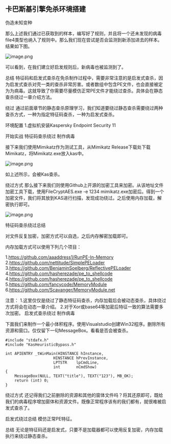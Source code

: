 ## 卡巴斯基引擎免杀环境搭建

伪造未知变种

那么上述我们通过已获取到的样本，编写好了规则，并且将一个还未发现的病毒file4类型也纳入了规则中。那么我们现在尝试是否会监测到新添加进去的样本。结果如下图。

![image.png](https://fynotefile.oss-cn-zhangjiakou.aliyuncs.com/fynote/fyfile/2446/1655171208084/667ae4e5edca47abbacb5986f2ab4dd3.png)

可以看到，在我们建立好启发规则后，新病毒也被监测到了。

总结
特征码和启发式查杀在免杀制作过程中，需要非常注意的是启发式查杀，因为启发式查杀对壳一类的查杀非常厉害。或者数组中包含PE文件，也会直接被定为为病毒。这就导致了你需要尽量模仿正常PE文件才能绕过查杀。具体会在静态查杀绕过一章介绍方法。

绕过
通过前面章节的静态查杀原理学习，我们知道要绕过静态查杀需要绕过两种查杀方式，一种为指定特征码查杀，一种为启发式查杀。

环境配置
1.虚拟机安装Kaspersky Endpoint Security 11

开始实战
特征码查杀绕过
制作病毒

接下来我们使用Mimikatz作为测试工具，从Mimikatz Release下载处下载Mimikatz，将Mimikatz.exe放入kas中。

![image.png](https://fynotefile.oss-cn-zhangjiakou.aliyuncs.com/fynote/fyfile/2446/1655171208084/3b5c4ae846c542389c7502715c385a8a.png)

如上述所示，会被Kas查杀。

绕过方式
那么接下来我们则使用Github上开源的加密工具来加密。从该地址文件加密工具下载，使用FileCryptAES.exe -e 1234 mimikatz.exe加密后。得到一个加密文件，我们将其放到KAS进行扫描，发现成功绕过。之后使用内存加载，解密执行即可。

![image.png](https://fynotefile.oss-cn-zhangjiakou.aliyuncs.com/fynote/fyfile/2446/1655171208084/b3efbf0f743b485a9755886940b60d1b.png)

特征码查杀绕过总结

对文件反复加密，加密方式可以自选，之后内存解密加载即可。

内存加载方式可以使用下列几个项目：

1.https://github.com/aaaddress1/RunPE-In-Memory
2.https://github.com/nettitude/SimplePELoader
3.https://github.com/BenjaminSoelberg/ReflectivePELoader
4.https://github.com/hasherezade/pe_to_shellcode
4.https://github.com/hasherezade/pe_to_shellcode
5.https://github.com/fancycode/MemoryModule
6.https://github.com/Scavanger/MemoryModule.net

注意：
1.这里仅仅是绕过了静态特征码查杀，内存加载后会被动态查杀，具体绕过方式将会在动态一章介绍。
2.对于Xor或base64等加密后特征一致的算法需要多次加密。
启发式查杀绕过
制作病毒

下面我们来制作一个最小体积程序。使用Visualstudio创建Win32程序。删除所有资源和窗口。仅仅留下一句MessageBox。看看是否会被查杀。

```
#include "stdafx.h"
#include "KasHeuristicBypass.h"

int APIENTRY _tWinMain(HINSTANCE hInstance,
                     HINSTANCE hPrevInstance,
                     LPTSTR    lpCmdLine,
                     int       nCmdShow)
{
    MessageBox(NULL, TEXT("title"), TEXT("123"), MB_OK);
    return (int) 0;
}
```

绕过方式
还记得我们之前删除的资源和其他的窗体文件吗？将其还原即可，既给我们的病毒程序增加窗体和资源文件。既像正常程序该有的我们都有，就很难被启发式查杀了。

启发式绕过总结
模仿正常PE特征。

总结
无论是特征码还是启发式，只要不是加载器都可以使用反复加密，内存加载执行来绕过静态查杀。

